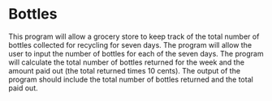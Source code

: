 # Bottles

This program will allow a grocery store to keep track of the total number of bottles collected for recycling for seven days. The program will allow the user to input the number of bottles for each of the seven days. The program will calculate the total number of bottles returned for the week and the amount paid out (the total returned times 10 cents). The output of the program should include the total number of bottles returned and the total paid out.
